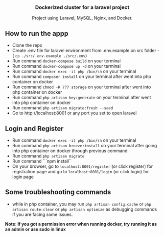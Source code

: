 <div align="center">
  <h3 align="center">Dockerized cluster for a laravel project</h3>

  <p align="center">
    Project using Laravel, MySQL, Nginx, and Docker.
    <br />
  </p>
</div>

## How to run the appp

- Clone the repo
- Create .env file for laravel environment from .env.example on src folder - ( ```cp ./src/.env.example ./src/.env```)
- Run command ```docker-compose build``` on your terminal
- Run command ```docker-compose up -d``` on your terminal
- Run command ```docker exec -it php /bin/sh``` on your terminal
- Run command ```composer install``` on your terminal after went into php container on docker
- Run command ```chmod -R 777 storage``` on your terminal after went into php container on docker
- Run command ```php artisan key:generate``` on your terminal after went into php container on docker
- Run command ```php artisan migrate:fresh --seed```
- Go to http://localhost:8001 or any port you set to open laravel

## Login and Register

- Run command ```docker exec -it php /bin/sh``` on your terminal
- Run command ```php artisan breeze:install``` on your terminal after going into php container on docker through previous command
- Run command ```php artisan migrate```
- Run command ```npm install``
- On your browser, go to ```localhost:8001/register``` (or click register) for registration page and go to ```localhost:8001/login``` (or click login) for login page


## Some troubleshooting commands

- while in php container, you may run ```php artisan config:cache``` or ```php artisan route:clear``` or ```php artisan optimize``` as debugging commands if you are facing some issues.

**Note: if you got a permission error when running docker, try running it as an admin or use sudo in linux**

